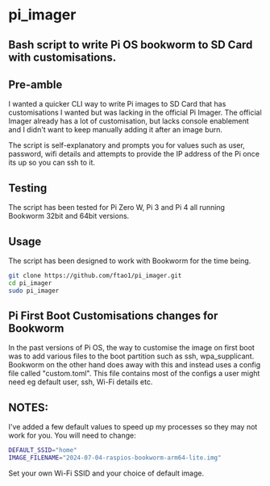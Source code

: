 # pi_imager

## Bash script to write Pi OS bookworm to SD Card with customisations.

## Pre-amble
I wanted a quicker CLI way to write Pi images to SD Card that has customisations I wanted but was lacking in the
official Pi Imager.
The official Imager already has a lot of customisation, but lacks console enablement and I didn't want to
keep manually adding it after an image burn.

The script is self-explanatory and prompts you for values such as user, password, wifi details and attempts to
provide the IP address of the Pi once its up so you can ssh to it.

## Testing
The script has been tested for Pi Zero W, Pi 3 and Pi 4 all running Bookworm 32bit and 64bit versions.

## Usage
The script has been designed to work with Bookworm for the time being.
```bash
git clone https://github.com/ftao1/pi_imager.git
cd pi_imager
sudo pi_imager
```

## Pi First Boot Customisations changes for Bookworm
In the past versions of Pi OS, the way to customise the image on first boot was to add various files to the boot
partition such as ssh, wpa_supplicant. Bookworm on the other hand does away with this and instead uses a config file
called "custom.toml". This file contains most of the configs a user might need eg default user, ssh, Wi-Fi details etc.

## NOTES:
I've added a few default values to speed up my processes so they may not work for you. You will need to change:
```bash
DEFAULT_SSID="home"
IMAGE_FILENAME="2024-07-04-raspios-bookworm-arm64-lite.img"
```

Set your own Wi-Fi SSID and your choice of default image.



